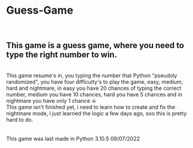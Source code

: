 <H1>Guess-Game</H1>
<br>
<h2>This game is a guess game, where you need to type the right number to win.</h2>
<br>
This game resume's in, you typing the number that Python "pseudoly randomized", you have four difficulty's to play the game, easy, medium, hard and nightmare, in easy you have 20 chances of typing the correct number, medium you have 10 chances, hard you have 5 chances and in nightmare you have only 1 chance ☠
<br>
This game isn't finished yet, i need to learn how to create and fix the nightmare mode, i just learned the logic a few days ago, soo this is pretty hard to do.
<br>
<br>
<br>
This game was last made in Python 3.10.5 09/07/2022
